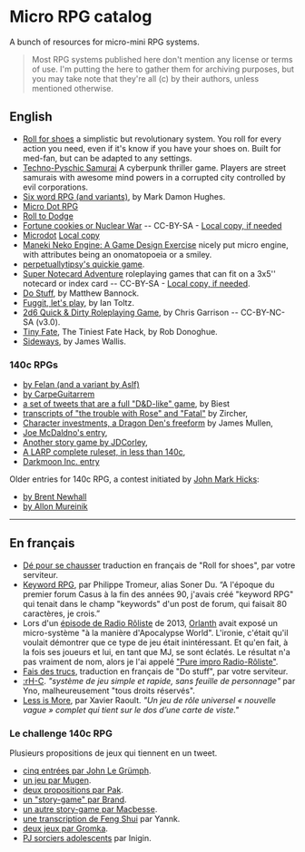 # Micro RPG catalog

A bunch of resources for micro-mini RPG systems.

> Most RPG systems published here don't mention any license or terms of use. I'm putting the here to gather them for archiving purposes, but you may take note that they're all (c) by their authors, unless mentioned otherwise.

## English

* [Roll for shoes](roll-for-shoes.md) a simplistic but revolutionary system. You roll for every action you need, even if it's know if you have your shoes on. Built for med-fan, but can be adapted to any settings.
* [Techno-Pyschic Samurai](techno-psychic-samurai.md) A cyberpunk thriller game. Players are street samurais with awesome mind powers in a corrupted city controlled by evil corporations.
* [Six word RPG (and variants)](six-word-rpg.md), by Mark Damon Hughes.
* [Micro Dot RPG](micro-dot-rpg.md)
* [Roll to Dodge](roll-to-dodge.md)
* [Fortune cookies or Nuclear War](http://nickwedig.libraryofhighmoon.com/wp-content/uploads/2011/03/fortune-cookies2.pdf) -- CC-BY-SA - [Local copy, if needed](https://github.com/brunobord/micro-rpg-catalog/raw/master/files/fortune-cookies2.pdf)
* [Microdot](http://www.sreilly.pwp.blueyonder.co.uk/microdotrpg.html) [Local copy](microdot.md)
* [Maneki Neko Engine: A Game Design Exercise](maneki-neko-engine.md) nicely put micro engine, with attributes being an onomatopoeia or a smiley.
* [perpetuallytipsy's quickie game](perpetuallytipsy-quickie.md).
* [Super Notecard Adventure](super-notecard-adventure.md) roleplaying games that can fit on a 3x5'' notecard or index card -- CC-BY-SA - [Local copy, if needed](https://github.com/brunobord/micro-rpg-catalog/raw/master/files/SuperNotecardAdventures.pdf).
* [Do Stuff](do-stuff.md), by Matthew Bannock.
* [Fuggit, let's play](fuggit-lets-play.md), by Ian Toltz.
* [2d6 Quick & Dirty Roleplaying Game](2d6QnD.md), by Chris Garrison -- CC-BY-NC-SA (v3.0).
* [Tiny Fate](tiny-fate.md), The Tiniest Fate Hack, by Rob Donoghue.
* [Sideways](sideways.md), by James Wallis.

### 140c RPGs

* [by Felan (and a variant by AsIf)](140c-rpg-felan.md)
* [by CarpeGuitarrem](140c-rpg-carpeguitarrem.md)
* [a set of tweets that are a full "D&D-like" game](140c-rpg-biest.md), by Biest
* [transcripts of "the trouble with Rose" and "Fatal"](140c-rpg-zircher.md) by Zircher,
* [Character investments, a Dragon Den's freeform](140c-rpg-james-mullen.md) by James Mullen,
* [Joe McDaldno's entry](140c-rpg-mcdaldno.md),
* [Another story game by JDCorley](140c-rpg-jdcorley.md),
* [A LARP complete ruleset, in less than 140c](140c-rpg-w176.md),
* [Darkmoon Inc. entry](140c-rpg-darkmoon-inc.md)

Older entries for 140c RPG, a contest initiated by [John Mark Hicks](http://farsightblogger.blogspot.fr/2009/07/twitter-challenge.html):

* [by Brent Newhall](140c-brent-newhall.md)
* [by Allon Mureinik](140c-allon-mureinik.md)

----

## En français

* [Dé pour se chausser](dé-pour-se-chausser.md) traduction en français de "Roll for shoes", par votre serviteur.
* [Keyword RPG](keyword-rpg.md), par Philippe Tromeur, alias Soner Du. “A l'époque du premier forum Casus à la fin des années 90, j'avais créé "keyword RPG" qui tenait dans le champ "keywords" d'un post de forum, qui faisait 80 caractères, je crois.”
* Lors d'un [épisode de Radio Rôliste](http://radio-roliste.net/2013/12/14/radio-roliste-29-reprise-partie-1/) de 2013, [Orlanth](http://www.memoiresecondaire.fr/) avait exposé un micro-système "à la manière d'Apocalypse World". L'ironie, c'était qu'il voulait démontrer que ce type de jeu était inintéressant. Et qu'en fait, à la fois ses joueurs et lui, en tant que MJ, se sont éclatés. Le résultat n'a pas vraiment de nom, alors je l'ai appelé ["Pure impro Radio-Rôliste"](pure-impro-radioroliste.md).
* [Fais des trucs](do-stuff-fr.md), traduction en français de "Do stuff", par votre serviteur.
* [:rH-C](http://www.misterfrankenstein.com/wordpress/wp-content/uploads/2010/03/rHC1.pdf). *"système de jeu simple et rapide, sans feuille de personnage"* par Yno, malheureusement "tous droits réservés".
* [Less is More](less-is-more.md), par Xavier Raoult. *"Un jeu de rôle universel « nouvelle vague » complet qui tient sur le dos d’une carte de viste."*

### Le challenge 140c RPG

Plusieurs propositions de jeux qui tiennent en un tweet.

* [cinq entrées par John Le Grümph](140c-rpg-grumph.md).
* [un jeu par Mugen](140c-rpg-mugen.md).
* [deux propositions par Pak](140c-rpg-pak.md).
* [un "story-game" par Brand](140c-rpg-brand.md).
* [un autre story-game par Macbesse](140c-prg-macbesse.md).
* [une transcription de Feng Shui](140c-rpg-yannk.md) par Yannk.
* [deux jeux par Gromka](140c-rpg-gromka.md).
* [PJ sorciers adolescents](140c-rpg-iginin.md) par Inigin.
